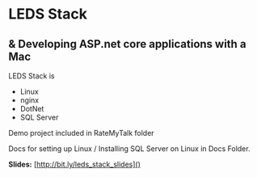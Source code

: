 # LEDS Stack
## & Developing ASP.net core applications with a Mac

LEDS Stack is 

- Linux
- nginx
- DotNet
- SQL Server

Demo project included in RateMyTalk folder  

Docs for setting up Linux / Installing SQL Server on Linux in Docs Folder.

**Slides:**
[http://bit.ly/leds_stack_slides]()

